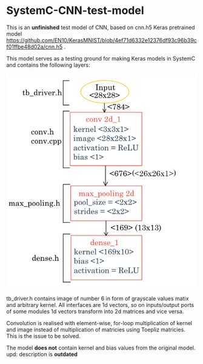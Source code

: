 # SystemC-CNN-test-model
This is an **unfinished** test model of CNN, based on cnn.h5 Keras pretrained model https://github.com/EN10/KerasMNIST/blob/4ef71d6332e12376df93c96b39cf01ffbe48d02a/cnn.h5 .

This model serves as a testing ground for making Keras models in SystemC and contains the following layers:

![Alt Text](https://github.com/RayWright27/SystemC-CNN-test-model/blob/50da54600ef52678dbd33cf20cc8d36ab518ff89/model%20structure.png)

tb_driver.h contains image of number 6 in form of grayscale values matix and arbitrary kernel.
All interfaces are 1d vectors, so on inputs/output ports of some modules 1d vectors transform into 2d matrices and vice versa.

Convolution is realised with element-wise, for-loop multiplication of kernel and image instead of multiplication of matricies using Toepliz matricies. This is the issue to be solved.

The model **does not** contain kernel and bias values from the original model.
upd: description is **outdated**
